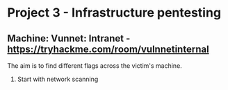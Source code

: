 # Project 3 - Infrastructure pentesting
## Machine: Vunnet: Intranet - https://tryhackme.com/room/vulnnetinternal
The aim is to find different flags across the victim's machine. 
1. Start with network scanning